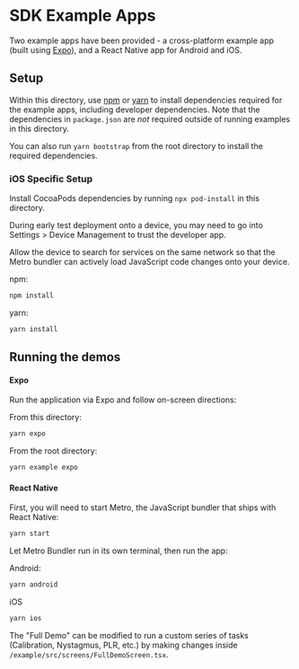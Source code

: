 # SDK Example Apps

Two example apps have been provided - a cross-platform example app (built using [Expo](https://expo.io/)), and a React Native app for Android and iOS.

## Setup

Within this directory, use [npm](https://www.npmjs.com/) or [yarn](https://yarnpkg.com/) to install dependencies required for the example apps, including developer dependencies. Note that the dependencies in `package.json` are *not* required outside of running examples in this directory.

You can also run `yarn bootstrap` from the root directory to install the required dependencies.

### iOS Specific Setup

Install CocoaPods dependencies by running `npx pod-install` in this directory.

During early test deployment onto a device, you may need to go into Settings > Device Management to trust the developer app.

Allow the device to search for services on the same network so that the Metro bundler can actively load JavaScript code changes onto your device.

npm:
```sh
npm install
```

yarn:
```sh
yarn install
```

## Running the demos

#### Expo
Run the application via Expo and follow on-screen directions:

From this directory:
```sh
yarn expo
```
From the root directory:
```sh
yarn example expo
```

#### React Native
First, you will need to start Metro, the JavaScript bundler that ships with React Native:
```sh
yarn start
```
Let Metro Bundler run in its own terminal, then run the app:

Android:
```sh
yarn android
```
iOS
```sh
yarn ios
```

The "Full Demo" can be modified to run a custom series of tasks (Calibration, Nystagmus, PLR, etc.) by making changes inside `/example/src/screens/FullDemoScreen.tsx`.
